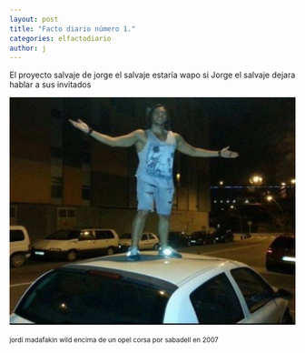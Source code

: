 ```yaml
---
layout: post
title: "Facto diario número 1."
categories: elfactodiario
author: j
---
```


El proyecto salvaje de jorge el salvaje estaría wapo si Jorge el salvaje dejara hablar a sus invitados

![Jorge Salvaje](/assets/jorge-salvaje-coche.jpeg)

<small>jordi madafakin wild encima de un opel corsa por sabadell en 2007</small>